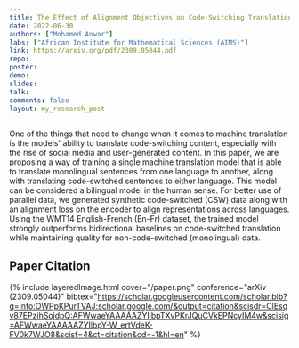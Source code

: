 ```yaml
---
title: The Effect of Alignment Objectives on Code-Switching Translation
date: 2022-06-30
authors: ["Mohamed Anwar"]
labs: ["African Institute for Mathematical Sciences (AIMS)"]
link: https://arxiv.org/pdf/2309.05044.pdf
repo:
poster:
demo:
slides:
talk:
comments: false
layout: my_research_post
---
```


One of the things that need to change when it comes to machine translation is
the models' ability to translate code-switching content, especially with the
rise of social media and user-generated content. In this paper, we are
proposing a way of training a single machine translation model that is able to
translate monolingual sentences from one language to another, along with
translating code-switched sentences to either language. This model can be
considered a bilingual model in the human sense. For better use of parallel
data, we generated synthetic code-switched (CSW) data along with an alignment
loss on the encoder to align representations across languages. Using the WMT14
English-French (En-Fr) dataset, the trained model strongly outperforms
bidirectional baselines on code-switched translation while maintaining quality
for non-code-switched (monolingual) data.


## Paper Citation

{%
    include layeredImage.html
    cover="/paper.png"
    conference="arXiv (2309.05044)"
    bibtex="https://scholar.googleusercontent.com/scholar.bib?q=info:OWPpKPurTVAJ:scholar.google.com/&output=citation&scisdr=ClEsqv87EPzihSojdpQ:AFWwaeYAAAAAZYIlbpTXvPKrJQuCVkEPNcyIM4w&scisig=AFWwaeYAAAAAZYIlbpY-W_ertVdeK-FV0k7WJO8&scisf=4&ct=citation&cd=-1&hl=en"
%}
